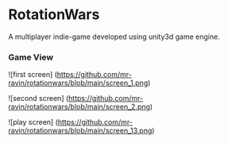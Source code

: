 # RotationWars
A multiplayer indie-game developed using unity3d game engine.

### Game View

![first screen] (https://github.com/mr-ravin/rotationwars/blob/main/screen_1.png)

![second screen] (https://github.com/mr-ravin/rotationwars/blob/main/screen_2.png)

![play screen] (https://github.com/mr-ravin/rotationwars/blob/main/screen_13.png)
